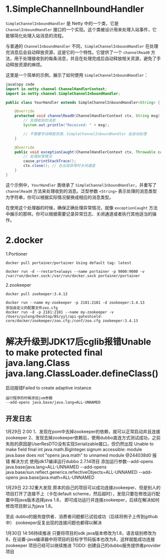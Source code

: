 # 1.SimpleChannelInboundHandler

`SimpleChannelInboundHandler` 是 Netty 中的一个类，它是 `ChannelInboundHandler` 接口的一个实现。这个类被设计用来处理入站事件，它能够简化处理入站消息的流程。

与普通的 `ChannelInboundHandler` 不同，`SimpleChannelInboundHandler` 在处理完消息后会自动释放资源，这是它的一个特性。它提供了一个 `channelRead0` 方法，用于处理接收到的每条消息，并且在处理完成后自动释放相关资源，避免了手动释放资源的麻烦。

这里是一个简单的示例，展示了如何使用 `SimpleChannelInboundHandler`：

```java
javaCopy code
import io.netty.channel.ChannelHandlerContext;
import io.netty.channel.SimpleChannelInboundHandler;

public class YourHandler extends SimpleChannelInboundHandler<String> {

    @Override
    protected void channelRead0(ChannelHandlerContext ctx, String msg) {
        // 处理收到的消息
        System.out.println("Received: " + msg);

        // 不需要手动释放资源，SimpleChannelInboundHandler 会自动处理
    }

    @Override
    public void exceptionCaught(ChannelHandlerContext ctx, Throwable cause) {
        // 处理异常情况
        cause.printStackTrace();
        ctx.close(); // 在出现异常时关闭通道
    }
}
```

这个示例中，`YourHandler` 类继承了 `SimpleChannelInboundHandler`，并重写了 `channelRead0` 方法来处理收到的消息。泛型参数 `<String>` 表示处理的消息类型为字符串，你可以根据实际情况替换成相应的消息类型。

在使用这个处理器的时候，确保正确处理异常情况，就像 `exceptionCaught` 方法中展示的那样。你可以根据需要记录异常日志、关闭通道或者执行其他适当的操作。





# 2.docker

1.Portioner

```
docker pull portainer/portainer Using default tag: latest

docker run -d --restart=always --name portainer -p 9000:9000 -v /var/run/docker.sock:/var/run/docker.sock portainer/portainer
```

2.zookeeper

```
docker pull zookeeper:3.4.13

docker run --name my-zookeeper -p 2181:2181 -d zookeeper:3.4.13
添加自定义的配置文件zoo.cfg
docker run -d -p 2181:2181 --name my-zookeeper -v /Users/yulong/Desktop/BS/yyl/api-gateshield-core/docker/zookeeper/zoo.cfg:/conf/zoo.cfg zookeeper:3.4.13
```

# 解决升级到JDK17后cglib报错Unable to make protected final java.lang.Class java.lang.ClassLoader.defineClass()
启动报错Failed to create adaptive instance
```
运行程序的时候添加jvm参数
--add-opens java.base/java.lang=ALL-UNNAMED
```

## 开发日志
1月29日 2:00 
1、发现在pom中去掉zookeeper的依赖，就可以正常启动并且连接zookeeper
2、发现去掉zookeeper依赖后，使用dubbo直连方式测试成功，之前失败的原因是UserResDTO没有实现Serializable接口，但仍然出现
Unable to make field final int java.math.BigInteger.signum accessible: module java.base does not "opens java.math" to unnamed module @244038d0
报错
解决方式
使用jdk17编译运行dubbo 2.7.14项目
添加运行参数--add-opens java.base/java.lang=ALL-UNNAMED --add-opens java.base/sun.reflect.generics.reflectiveObjects=ALL-UNNAMED --add-opens java.base/java.math=ALL-UNNAMED


1月29日 22:32重大发现
原本的自己的项目可以成功连接zookeeper、但是别人的项目打开了连接不上（卡在default scheme，然后超时），发现只要在修改运行配置中将java版本选择java 1.8，
即可成功运行并连接zookeeper，后续在解决如何修改项目默认为java 1.8。

至此 dubbo的服务提供者、消费者问题都已试验成功（后续将例子上传到github中）
zookeeper反复出现的连接问题也都得以解决

1月30日 14:56持续推进
只要将项目的sdk java版本修改为1.8，语言级别修改为8，在设置-java编译器中将项目的目标字节码版本也改为8，这样就能成功连接zookeeper
项目已经可以继续推进 TODO: 创建自己的dubbo服务提供者provider项目
